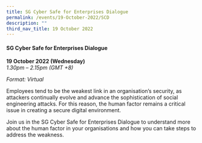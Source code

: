 ```yaml
---
title: SG Cyber Safe for Enterprises Dialogue
permalink: /events/19-October-2022/SCD
description: ""
third_nav_title: 19 October 2022
---
```

#### **SG Cyber Safe for Enterprises Dialogue**
 
**19 October 2022 (Wednesday)**  
*1.30pm – 2.15pm (GMT +8)*

*Format: Virtual*

Employees tend to be the weakest link in an organisation’s security, as attackers continually evolve and advance the sophistication of social engineering attacks. For this reason, the human factor remains a critical issue in creating a secure digital environment. 

Join us in the SG Cyber Safe for Enterprises Dialogue to understand more about the human factor in your organisations and how you can take steps to address the weakness.
